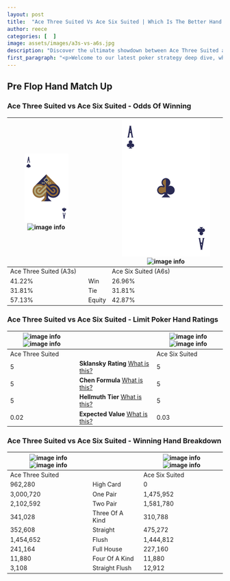 ```yaml
---
layout: post
title:  "Ace Three Suited Vs Ace Six Suited | Which Is The Better Hand In Poker? A Complete Guide"
author: reece
categories: [  ]
image: assets/images/a3s-vs-a6s.jpg
description: "Discover the ultimate showdown between Ace Three Suited and Ace Six Suited in poker! Uncover the odds, strategies, and scenarios where one hand triumphs over the other. Get ready to up your poker game with this thrilling analysis."
first_paragraph: "<p>Welcome to our latest poker strategy deep dive, where we're pitting two distinct hands against each other in a high-stakes showdown: Ace Three Suited vs Ace Six Suited.</p><p>In the dynamic world of poker, every decision counts, and knowing which hand holds the upper hand is key to your success at the table.</p><p>In this article, we'll dissect these two hands, explore the scenarios where one dominates the other, and equip you with the knowledge to make strategic choices that can tip the odds in your favor.</p><p>Get ready to unravel the intriguing dynamics of these poker hands and elevate your game to new heights.</p>"
---
```




[comment]: # (sp0)

## Pre Flop Hand Match Up

<div class="table hand-ratings" markdown="1"> 



### Ace Three Suited vs Ace Six Suited - Odds Of Winning


    
| ![image info](assets/images/hand1/a.png) ![image info](assets/images/hand1/3s.png) |  | ![image info](assets/images/hand2/a.png) ![image info](assets/images/hand2/6s.png) |
| -------- | -------- | -------- |
| Ace Three Suited (A3s) |  | Ace Six Suited (A6s) |
| 41.22% | Win | 26.96% |
| 31.81% | Tie | 31.81% |
| 57.13% | Equity | 42.87% |




[comment]: # (sp1)



### Ace Three Suited vs Ace Six Suited - Limit Poker Hand Ratings


    
| ![image info](https://www.riverpairs.com/assets/images/hand1/a.png) ![image info](https://www.riverpairs.com/assets/images/hand1/3s.png) |  | ![image info](https://www.riverpairs.com/assets/images/hand2/a.png) ![image info](https://www.riverpairs.com/assets/images/hand2/6s.png) |
| -------- | -------- | -------- |
| Ace Three Suited |  | Ace Six Suited |
| 5 | **Sklansky Rating** [What is this?](/sklansky-rating-explained) | 5 |
| 5 | **Chen Formula** [What is this?](/chen-formula-explained) | 5 |
| 5 | **Hellmuth Tier** [What is this?](/Hellmuth-tier-explained) | 5 |
| 0.02 | **Expected Value** [What is this?](/expected-value-explained) | 0.03 |




[comment]: # (sp2)



### Ace Three Suited vs Ace Six Suited - Winning Hand Breakdown


    
| ![image info](https://www.riverpairs.com/assets/images/hand1/a.png) ![image info](https://www.riverpairs.com/assets/images/hand1/3s.png) |  | ![image info](https://www.riverpairs.com/assets/images/hand2/a.png) ![image info](https://www.riverpairs.com/assets/images/hand2/6s.png) |
| -------- | -------- | -------- |
| Ace Three Suited |  | Ace Six Suited |
| 962,280 | High Card | 0 |
| 3,000,720 | One Pair | 1,475,952 |
| 2,102,592 | Two Pair | 1,581,780 |
| 341,028 | Three Of A Kind | 310,788 |
| 352,608 | Straight | 475,272 |
| 1,454,652 | Flush | 1,444,812 |
| 241,164 | Full House | 227,160 |
| 11,880 | Four Of A Kind | 11,880 |
| 3,108 | Straight Flush | 12,912 |




[comment]: # (sp3)



</div>

[comment]: # (sp4)



[comment]: # (sp5)

